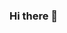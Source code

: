 ### Hi there 👋

<!--
**JulianaRibr/JulianaRibr** is a ✨ _special_ ✨ repository because its `README.md` (this file) appears on your GitHub profile.

<picture>
 <source media="(prefers-color-scheme: dark)" srcset="https://github.com/JulianaRibr/JulianaRibr/blob/main/Captura%20de%20tela%202024-02-25%20233141.png?raw=true">
 <source media="(prefers-color-scheme: light)" srcset="https://github.com/JulianaRibr/JulianaRibr/blob/main/Captura%20de%20tela%202024-02-25%20233141.png?raw=true">
 <img alt="Datas Scientist Profile" src="https://github.com/JulianaRibr/JulianaRibr/blob/main/Captura%20de%20tela%202024-02-25%20233141.png?raw=true">
</picture>

_As a person who is fascinated by the power of data, a former Brazilian healthcare employee:_ 

- 🔭 I'm someone eager to embark on a career in the FinTech industry.
- 🌱 I am currently completing a Data Science Bootcamp at HyperionDev,
      where I am honing my Python coding skills and acquiring the necessary expertise to become a Data Science Analyst..

**My Skills:**
Data Science Student | Master in Public Health | Health Manager | Psychologist

**📬 Get in Touch:**
[LinkedIn](linkedin.com/in/juliana-ribeiro-17b3a28)
[HiperionDev Profile](https://www.hyperiondev.com/portfolio/222332/)
[Lattes](http://lattes.cnpq.br/1881503759159844)  

- 😄 Pronouns: She/her

-->
